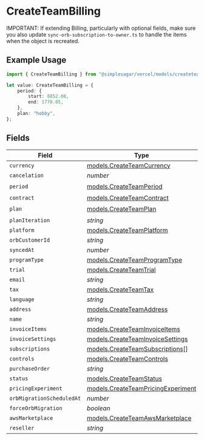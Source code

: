 # CreateTeamBilling

IMPORTANT: If extending Billing, particularly with optional fields, make sure you also update `sync-orb-subscription-to-owner.ts` to handle the items when the object is recreated.

## Example Usage

```typescript
import { CreateTeamBilling } from "@simplesagar/vercel/models/createteamop.js";

let value: CreateTeamBilling = {
    period: {
        start: 8852.08,
        end: 1770.05,
    },
    plan: "hobby",
};
```

## Fields

| Field                                                                          | Type                                                                           | Required                                                                       | Description                                                                    |
| ------------------------------------------------------------------------------ | ------------------------------------------------------------------------------ | ------------------------------------------------------------------------------ | ------------------------------------------------------------------------------ |
| `currency`                                                                     | [models.CreateTeamCurrency](../models/createteamcurrency.md)                   | :heavy_minus_sign:                                                             | N/A                                                                            |
| `cancelation`                                                                  | *number*                                                                       | :heavy_minus_sign:                                                             | N/A                                                                            |
| `period`                                                                       | [models.CreateTeamPeriod](../models/createteamperiod.md)                       | :heavy_check_mark:                                                             | N/A                                                                            |
| `contract`                                                                     | [models.CreateTeamContract](../models/createteamcontract.md)                   | :heavy_minus_sign:                                                             | N/A                                                                            |
| `plan`                                                                         | [models.CreateTeamPlan](../models/createteamplan.md)                           | :heavy_check_mark:                                                             | N/A                                                                            |
| `planIteration`                                                                | *string*                                                                       | :heavy_minus_sign:                                                             | N/A                                                                            |
| `platform`                                                                     | [models.CreateTeamPlatform](../models/createteamplatform.md)                   | :heavy_minus_sign:                                                             | N/A                                                                            |
| `orbCustomerId`                                                                | *string*                                                                       | :heavy_minus_sign:                                                             | N/A                                                                            |
| `syncedAt`                                                                     | *number*                                                                       | :heavy_minus_sign:                                                             | N/A                                                                            |
| `programType`                                                                  | [models.CreateTeamProgramType](../models/createteamprogramtype.md)             | :heavy_minus_sign:                                                             | N/A                                                                            |
| `trial`                                                                        | [models.CreateTeamTrial](../models/createteamtrial.md)                         | :heavy_minus_sign:                                                             | N/A                                                                            |
| `email`                                                                        | *string*                                                                       | :heavy_minus_sign:                                                             | N/A                                                                            |
| `tax`                                                                          | [models.CreateTeamTax](../models/createteamtax.md)                             | :heavy_minus_sign:                                                             | N/A                                                                            |
| `language`                                                                     | *string*                                                                       | :heavy_minus_sign:                                                             | N/A                                                                            |
| `address`                                                                      | [models.CreateTeamAddress](../models/createteamaddress.md)                     | :heavy_minus_sign:                                                             | N/A                                                                            |
| `name`                                                                         | *string*                                                                       | :heavy_minus_sign:                                                             | N/A                                                                            |
| `invoiceItems`                                                                 | [models.CreateTeamInvoiceItems](../models/createteaminvoiceitems.md)           | :heavy_minus_sign:                                                             | N/A                                                                            |
| `invoiceSettings`                                                              | [models.CreateTeamInvoiceSettings](../models/createteaminvoicesettings.md)     | :heavy_minus_sign:                                                             | N/A                                                                            |
| `subscriptions`                                                                | [models.CreateTeamSubscriptions](../models/createteamsubscriptions.md)[]       | :heavy_minus_sign:                                                             | N/A                                                                            |
| `controls`                                                                     | [models.CreateTeamControls](../models/createteamcontrols.md)                   | :heavy_minus_sign:                                                             | N/A                                                                            |
| `purchaseOrder`                                                                | *string*                                                                       | :heavy_minus_sign:                                                             | N/A                                                                            |
| `status`                                                                       | [models.CreateTeamStatus](../models/createteamstatus.md)                       | :heavy_minus_sign:                                                             | N/A                                                                            |
| `pricingExperiment`                                                            | [models.CreateTeamPricingExperiment](../models/createteampricingexperiment.md) | :heavy_minus_sign:                                                             | N/A                                                                            |
| `orbMigrationScheduledAt`                                                      | *number*                                                                       | :heavy_minus_sign:                                                             | N/A                                                                            |
| `forceOrbMigration`                                                            | *boolean*                                                                      | :heavy_minus_sign:                                                             | N/A                                                                            |
| `awsMarketplace`                                                               | [models.CreateTeamAwsMarketplace](../models/createteamawsmarketplace.md)       | :heavy_minus_sign:                                                             | N/A                                                                            |
| `reseller`                                                                     | *string*                                                                       | :heavy_minus_sign:                                                             | N/A                                                                            |